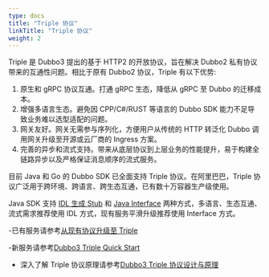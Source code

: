 ```yaml
---
type: docs
title: "Triple 协议"
linkTitle: "Triple 协议"
weight: 2
---
```


Triple 是 Dubbo3 提出的基于 HTTP2 的开放协议，旨在解决 Dubbo2 私有协议带来的互通性问题。相比于原有 Dubbo2 协议，Triple 有以下优势:
1. 原生和 gRPC 协议互通。打通 gRPC 生态，降低从 gRPC 至 Dubbo 的迁移成本。
2. 增强多语言生态。避免因 CPP/C#/RUST 等语言的 Dubbo SDK 能力不足导致业务难以选型适配的问题。
3. 网关友好。网关无需参与序列化，方便用户从传统的 HTTP 转泛化 Dubbo 调用网关升级至开源或云厂商的 Ingress 方案。
4. 完善的异步和流式支持。带来从底层协议到上层业务的性能提升，易于构建全链路异步以及严格保证消息顺序的流式服务。

目前 Java 和 Go 的 Dubbo SDK 已全面支持  Triple 协议。在阿里巴巴，Triple 协议广泛用于跨环境、跨语言、跨生态互通，已有数十万容器生产级使用。

Java SDK 支持 [IDL 生成 Stub](../../java-sdk/reference-manual/protocol/triple/idl.md) 和 [Java Interface](../../java-sdk/reference-manual/protocol/triple/idl.md) 两种方式，多语言、生态互通、流式需求推荐使用 IDL 方式，现有服务平滑升级推荐使用 Interface 方式。

-已有服务请参考[从现有协议升级至 Triple](TBD)

-新服务请参考[Dubbo3 Triple Quick Start](../../java-sdk/quick-start/_index.md)

- 深入了解 Triple 协议原理请参考[Dubbo3 Triple 协议设计与原理](TBD)

